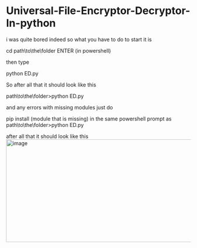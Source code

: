# Universal-File-Encryptor-Decryptor-In-python
i was quite bored indeed
so what you have to do to start it is 

cd path\to\the\folder ENTER (in powershell)

then type 

python ED.py

So after all that it should look like this

path\to\the\folder>python ED.py

and any errors with missing modules just do 

pip install (module that is missing) 
in the same powershell prompt as path\to\the\folder>python ED.py 

after all that it should look like this
<img width="616" height="281" alt="image" src="https://github.com/user-attachments/assets/cb267b53-6bc7-46cb-90cd-157637fdd516" />

